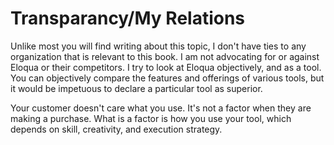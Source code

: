 # Transparancy/My Relations

Unlike most you will find writing about this topic, I don't have ties to any organization that is relevant to this book. I am not advocating for or against Eloqua or their competitors. I try to look at Eloqua objectively, and as a tool. You can objectively compare the features and offerings of various tools, but it would be impetuous to declare a particular tool as superior.

Your customer doesn't care what you use. It's not a factor when they are making a purchase. What is a factor is how you use your tool, which depends on skill, creativity, and execution strategy.

